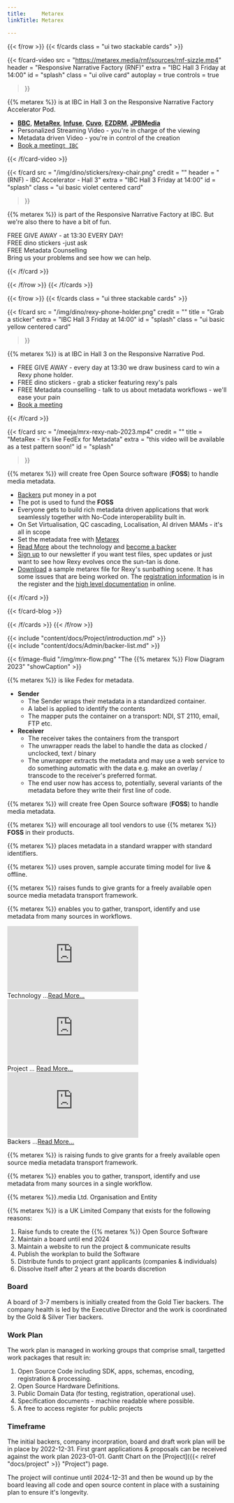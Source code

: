 ```yaml
---
title:     Metarex
linkTitle: Metarex

---
```

<!-- ###  Row boundary ##################################################### -->
{{< f/row                                                                    >}}
{{< f/cards class = "ui two stackable cards"                            >}}

<!-- --- card -------------------------------------------------------------  -->
{{< f/card-video
      src         =  "https://metarex.media/rnf/sources/rnf-sizzle.mp4"
      header      =  "Responsive Narrative Factory (RNF)"
      extra       =  "IBC Hall 3 Friday at 14:00"
      id          =  "splash"
      class       = "ui olive card"
      autoplay  = true
      controls  = true
 >}}

{{% metarex %}} is at IBC in Hall 3 on the Responsive Narrative Factory Accelerator Pod.

* **[BBC](https://www.bbc.co.uk/programmes/p0f8xhj4)**, **[MetaRex](/)**,
  **[Infuse](https://www.infuse.video/)**, **[Cuvo](https://www.cuvo.io/)**,
  **[EZDRM](https://www.ezdrm.com/)**,
  **[JPBMedia](https://www.linkedin.com/in/bergerjoshua/)**
* Personalized Streaming Video - you're in charge of the viewing
* Metadata driven Video - you're in control of the creation
* [Book a meeting`t IBC`](/meet)


{{< /f/card-video >}}


<!-- --- card -------------------------------------------------------------  -->

{{< f/card
      src =  "/img/dino/stickers/rexy-chair.png"
      credit   =  ""
      header   =  "(RNF) - IBC Accelerator - Hall 3"
      extra    =  "IBC Hall 3 Friday at 14:00"
      id       =  "splash"
      class    = "ui basic violet centered card"
 >}}

{{% metarex %}} is part of the Responsive Narrative Factory at IBC. But we're
also there to have a bit of fun. 

<div class="ui red message"><div class="header">FREE GIVE AWAY - at 13:30 EVERY DAY!</div></div>
<div class="ui orange message">FREE dino stickers -just ask</div>
<div class="ui green message">FREE Metadata Counselling
<div class="header">Bring us your problems and see how we can help.</div></div>

{{< /f/card >}}

{{< /f/row                                                                   >}}
{{< /f/cards                                                                  >}}

<!-- ###  Row boundary ##################################################### -->

{{< f/row                                                                    >}}
{{< f/cards class = "ui three stackable cards"                            >}}

<!-- --- card -------------------------------------------------------------  -->

{{< f/card
      src =  "/img/dino/rexy-phone-holder.png"
      credit   =  ""
      title    =  "Grab a sticker"
      extra    =  "IBC Hall 3 Friday at 14:00"
      id       =  "splash"
      class    = "ui basic yellow centered card"
 >}}

{{% metarex %}} is at IBC in Hall 3 on the Responsive Narrative Pod.

* FREE GIVE AWAY - every day at 13:30 we draw business card to win a Rexy phone
  holder.
* FREE dino stickers - grab a sticker featuring rexy's pals
* FREE Metadata counselling - talk to us about metadata workflows - we'll ease your pain
* [Book a meeting](/meet)


{{< /f/card >}}

<!-- --- card -------------------------------------------------------------  -->
{{< f/card
      src =  "/meeja/mrx-rexy-nab-2023.mp4"
      credit   =  ""
      title    =  "MetaRex - it's like FedEx for Metadata"
      extra    =  "this video will be available as a test pattern soon!"
      id       =  "splash"
 >}}

{{% metarex %}} will create free Open Source software (**FOSS**) to handle media
metadata.

* [Backers](/docs/project/backers) put money in a pot
* The pot is used to fund the **FOSS**
* Everyone gets to build rich metadata driven applications that work seamlessly
  together with No-Code interoperability built in.
* On Set Virtualisation, QC cascading, Localisation, AI driven MAMs - it's all
  in scope
* Set the metadata free with [Metarex](/contact)
* [Read More](/docs/technology/) about the technology and [become a
  backer](/docs/project/backers/)
* [Sign up](/contact) to our newsletter if you want test files, spec updates or
  just want to see how Rexy evolves once the sun-tan is done.
* [Download](/downloads/samples/rexy_sunbathe_mrx.zip) a sample metarex file for
  Rexy's sunbathing scene. It has some issues that are being worked on. The
  [registration information](/ui/reg/MRX.123.456.789.def) is in the register and
  the [high level documentation](ui/reg/) in online.

{{< /f/card >}}

<!-- --- card -------------------------------------------------------------  -->

{{< f/card-blog >}}

<!-- --- card -------------------------------------------------------------  -->

{{< /f/cards                                                                 >}}
{{< /f/row                                                                   >}}

<!-- ###  Row boundary ##################################################### -->
<!--  Introduction --------------------------------------------------------  -->

<div class="ui padded olive segment">
{{<   include    "content/docs/Project/introduction.md" >}}
</div>

<!-- ###  Row boundary ##################################################### -->
<!--  Backer List ---------------------------------------------------------  -->

<div class="ui padded olive segment">
{{<   include    "content/docs/Admin/backer-list.md" >}}
</div>

<!--  Flow chart ----------------------------------------------------------  -->

<div class="ui padded purple segment">

{{< f/image-fluid "/img/mrx-flow.png" "The {{% metarex %}} Flow Diagram 2023" "showCaption" >}}

{{% metarex %}} is like Fedex for metadata.

* **Sender**
  * The Sender wraps their metadata in a standardized container.
  * A label is applied to identify the contents
  * The mapper puts the container on a transport: NDI, ST 2110, email, FTP etc.
* **Receiver**
  * The receiver takes the containers from the transport
  * The unwrapper reads the label to handle the data as clocked / unclocked,
    text / binary
  * The unwrapper extracts the metadata and may use a web service to do something
    automatic with the data e.g. make an overlay / transcode to the receiver's
    preferred format.
  * The end user now has access to, potentially, several variants of the metadata
    before they write their first line of code.

</div>

<!--  Goals ---------------------------------------------------------------  -->

<div class="ui center aligned raised olive segment">

{{% metarex %}} will create free Open Source software (**FOSS**) to handle media metadata.

{{% metarex %}} will encourage all tool vendors to use {{% metarex %}} **FOSS** in their products.

{{% metarex %}} places metadata in a standard wrapper with standard identifiers.

{{% metarex %}} uses proven, sample accurate timing model for live & offline.

{{% metarex %}} raises funds to give grants for a freely available open source
  media metadata transport framework.

{{% metarex %}} enables you to gather, transport, identify and use metadata from
  many sources in workflows.
</div>

<!--  Videos --------------------------------------------------------------  -->

<div class="ui stackable horizontal segments">
  <div class="ui blue segment">
  <iframe src="https://player.vimeo.com/video/755662848?h=f9146636bd&autoplay=0&loop=0&quality=540p&responsive=1"
  title="Tech" frameborder="0" allow="autoplay; fullscreen; picture-in-picture" allowfullscreen></iframe>
  <div class="ui bottom attached message">Technology ...<a href="/docs/technology">Read More...</a></div>
  </div>
  <div class="ui purple segment">
    <iframe src="https://player.vimeo.com/video/754810227?h=f9146636bd&autoplay=0&loop=0&quality=540p&responsive=1"
  title="Tech" frameborder="0" allow="autoplay; fullscreen; picture-in-picture" allowfullscreen></iframe>
  <div class="ui bottom attached message">Project ... <a href="/docs/overview">Read More...</a></div>
  </div>
  <div class="ui olive segment">
    <iframe src="https://player.vimeo.com/video/755661985?h=f9146636bd&autoplay=0&loop=0&quality=540p&responsive=1"
  title="Tech" frameborder="0" allow="autoplay; fullscreen; picture-in-picture" allowfullscreen></iframe>

  <div class="ui bottom attached message">Backers ...<a href="/docs/project/backers">Read More...</a></div>
  </div>
</div>

<!--  ---------------------------------------------------------------------  -->

<div class="ui center aligned raised olive segment">

{{% metarex %}} is raising funds to give grants for a freely
available open source media metadata transport framework.

{{% metarex %}} enables you to gather, transport, identify and use metadata from
many sources in a single workflow.

</div>

<!--  ---------------------------------------------------------------------  -->

<div class="ui small purple segment">

<div class="ui center sligned purple message">
<div class="header"> {{% metarex %}}.media Ltd. Organisation and Entity</div>
</div>

{{% metarex %}} is a UK Limited Company that exists for the following
reasons:

1. Raise funds to create the {{% metarex %}} Open Source Software
2. Maintain a board until end 2024
3. Maintain a website to run the project & communicate results
4. Publish the workplan to build the Software
5. Distribute funds to project grant applicants (companies & individuals)
6. Dissolve itself after 2 years at the boards discretion

### Board

A board of 3-7 members is initially created from the Gold Tier backers. The
company health is led by the Executive Director and the work is coordinated
by the Gold & Silver Tier backers.

### Work Plan

The work plan is managed in working groups that comprise small, targetted work
packages that result in:

1. Open Source Code including SDK, apps, schemas, encoding, registration &
   processing.
1. Open Source Hardware Definitions.
1. Public Domain Data (for testing, registration, operational use).
1. Specification documents - machine readable where possible.
1. A free to access register for public projects

### Timeframe

The initial backers, company incorpration, board and draft work plan will be in
place by 2022-12-31. First grant applications & proposals can be received
against the work plan 2023-01-01. Gantt Chart on the
[Project]({{< relref "docs/project" >}} "Project")
page.

The project will continue until 2024-12-31 and then be wound up by the board
leaving all code and open source content in place with a sustaining plan to
ensure it's longevity.

</div>
